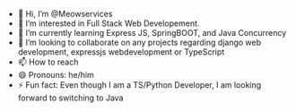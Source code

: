 - 👋 Hi, I’m @Meowservices
- 👀 I’m interested in Full Stack Web Developement. 
- 🌱 I’m currently learning Express JS, SpringBOOT, and Java Concurrency
- 💞️ I’m looking to collaborate on any projects regarding django web development, expressjs webdevelopment or TypeScript
- 📫 How to reach
- 😄 Pronouns: he/him
- ⚡ Fun fact: Even though I am a TS/Python Developer, I am looking forward to switching to Java

<!---
Meowservices/Meowservices is a ✨ special ✨ repository because its `README.md` (this file) appears on your GitHub profile.
You can click the Preview link to take a look at your changes.
--->
